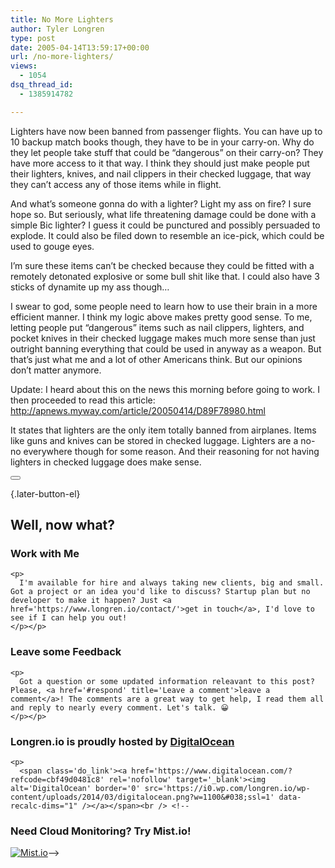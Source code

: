 ```yaml
---
title: No More Lighters
author: Tyler Longren
type: post
date: 2005-04-14T13:59:17+00:00
url: /no-more-lighters/
views:
  - 1054
dsq_thread_id:
  - 1385914782

---
```

Lighters have now been banned from passenger flights. You can have up to 10 backup match books though, they have to be in your carry-on. Why do they let people take stuff that could be &#8220;dangerous&#8221; on their carry-on? They have more access to it that way. I think they should just make people put their lighters, knives, and nail clippers in their checked luggage, that way they can&#8217;t access any of those items while in flight.

And what&#8217;s someone gonna do with a lighter? Light my ass on fire? I sure hope so. But seriously, what life threatening damage could be done with a simple Bic lighter? I guess it could be punctured and possibly persuaded to explode. It could also be filed down to resemble an ice-pick, which could be used to gouge eyes.

I&#8217;m sure these items can&#8217;t be checked because they could be fitted with a remotely detonated explosive or some bull shit like that. I could also have 3 sticks of dynamite up my ass though&#8230;

I swear to god, some people need to learn how to use their brain in a more efficient manner. I think my logic above makes pretty good sense. To me, letting people put &#8220;dangerous&#8221; items such as nail clippers, lighters, and pocket knives in their checked luggage makes much more sense than just outright banning everything that could be used in anyway as a weapon. But that&#8217;s just what me and a lot of other Americans think. But our opinions don&#8217;t matter anymore.

Update: I heard about this on the news this morning before going to work. I then proceeded to read this article:  
<http://apnews.myway.com/article/20050414/D89F78980.html>

It states that lighters are the only item totally banned from airplanes. Items like guns and knives can be stored in checked luggage. Lighters are a no-no everywhere though for some reason. And their reasoning for not having lighters in checked luggage does make sense. 

<div class="wpulike wpulike-default " >
  <div class="wp_ulike_general_class wp_ulike_is_not_liked">
    <button type="button"
					aria-label="Like Button"
					data-ulike-id="1791"
					data-ulike-nonce="d72db8d091"
					data-ulike-type="likeThis"
					data-ulike-template="wpulike-default"
					data-ulike-display-likers="0"
					data-ulike-disable-pophover="0"
					class="wp_ulike_btn wp_ulike_put_image wp_likethis_1791"></button><span class="count-box"></span>
  </div>
</div>

[][1]{.later-button-el}

<div class='what-next'>
  <h2>
    Well, now what?
  </h2>
  
  <div class='hire'>
    <h3>
      Work with Me
    </h3>
    
    <p>
      I'm available for hire and always taking new clients, big and small. Got a project or an idea you'd like to discuss? Startup plan but no developer to make it happen? Just <a href='https://www.longren.io/contact/'>get in touch</a>, I'd love to see if I can help you out!
    </p></p>
  </div>
  
  <div class='hire'>
    <h3>
      Leave some Feedback
    </h3>
    
    <p>
      Got a question or some updated information releavant to this post? Please, <a href='#respond' title='Leave a comment'>leave a comment</a>! The comments are a great way to get help, I read them all and reply to nearly every comment. Let's talk. 😀
    </p></p>
  </div>
  
  <div class='now-what-bottom-ad'>
    <h3>
      Longren.io is proudly hosted by <a href='https://www.digitalocean.com/?refcode=cbf49d0481c8'>DigitalOcean</a>
    </h3>
    
    <p>
      <span class='do_link'><a href='https://www.digitalocean.com/?refcode=cbf49d0481c8' rel='nofollow' target='_blank'><img alt='DigitalOcean' border='0' src='https://i0.wp.com/longren.io/wp-content/uploads/2014/03/digitalocean.png?w=1100&#038;ssl=1' data-recalc-dims="1" /></a></span><br /> <!--

<h3>Need Cloud Monitoring? Try Mist.io!</h3>

<span class='do_link'><a href='http://mist.io/?ref=tyler' rel='nofollow' target='_blank'><img alt='Mist.io' border='0' src='https://i0.wp.com/longren.io/wp-content/uploads/2014/04/mistio.jpg?w=1100&#038;ssl=1' data-recalc-dims="1"></a></span>--></div> </div>

 [1]: #